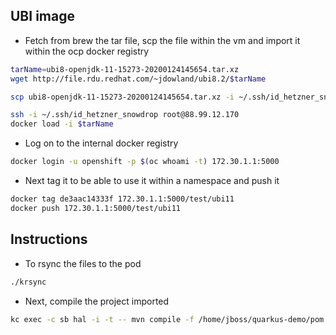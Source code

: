 ## UBI image

- Fetch from brew the tar file, scp the file within the vm and import it within the ocp docker registry
```bash
tarName=ubi8-openjdk-11-15273-20200124145654.tar.xz
wget http://file.rdu.redhat.com/~jdowland/ubi8.2/$tarName

scp ubi8-openjdk-11-15273-20200124145654.tar.xz -i ~/.ssh/id_hetzner_snowdrop root@88.99.12.170:/tmp

ssh -i ~/.ssh/id_hetzner_snowdrop root@88.99.12.170
docker load -i $tarName
```
- Log on to the internal docker registry
```bash
docker login -u openshift -p $(oc whoami -t) 172.30.1.1:5000
```
- Next tag it to be able to use it within a namespace and push it
```bash
docker tag de3aac14333f 172.30.1.1:5000/test/ubi11
docker push 172.30.1.1:5000/test/ubi11
```

## Instructions

- To rsync the files to the pod
```bash
./krsync
```
- Next, compile the project imported
```bash
kc exec -c sb hal -i -t -- mvn compile -f /home/jboss/quarkus-demo/pom.xml -Dmaven.local.repo=/home/jboss/.m2/repository
```
